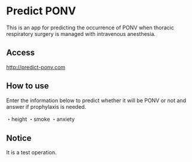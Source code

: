 # Predict PONV

This is an app for predicting the occurrence of PONV when thoracic respiratory surgery is managed with intravenous anesthesia.

## Access

http://predict-ponv.com

## How to use

Enter the information below to predict whether it will be PONV or not and answer if prophylaxis is needed.

・height
・smoke
・anxiety

## Notice

It is a test operation.
